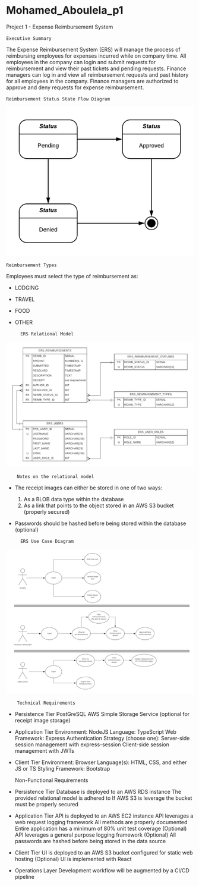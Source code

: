 # Mohamed_Aboulela_p1
Project 1 - Expense Reimbursement System

	Executive Summary

The Expense Reimbursement System (ERS) will manage the process of reimbursing employees for expenses incurred while on company time. All employees in the company can login and submit requests for reimbursement and view their past tickets and pending requests. Finance managers can log in and view all reimbursement requests and past history for all employees in the company. Finance managers are authorized to approve and deny requests for expense reimbursement.



	Reimbursement Status State Flow Diagram

![](images/p1_reimbursment_status_state_flow_diagram.png)


	Reimbursement Types

Employees must select the type of reimbursement as: 

- LODGING
- TRAVEL
- FOOD
- OTHER

		ERS Relational Model

![](images/p1_ers_relational_model.png)


		Notes on the relational model

- The receipt images can either be stored in one of two ways:

    1. As a BLOB data type within the database
    2. As a link that points to the object stored in an AWS S3 bucket (properly secured)

- Passwords should be hashed before being stored within the database (optional)


		ERS Use Case Diagram

![](images/p1_ers_use_case_diagram.png)


		Technical Requirements

- Persistence Tier
	PostGreSQL
	AWS Simple Storage Service (optional for receipt image storage)

- Application Tier
	Environment: NodeJS
	Language: TypeScript
	Web Framework: Express
	Authentication Strategy (choose one): 
	Server-side session management with express-session
	Client-side session management with JWTs

- Client Tier
	Environment: Browser
	Language(s): HTML, CSS, and either JS or TS
	Styling Framework: Bootstrap



	Non-Functional Requirements

- Persistence Tier
	Database is deployed to an AWS RDS instance
	The provided relational model is adhered to
	If AWS S3 is leverage the bucket must be properly secured

- Application Tier
	API is deployed to an AWS EC2 instance
	API leverages a web request logging framework
	All methods are properly documented
	Entire application has a minimum of 80% unit test coverage
	(Optional) API leverages a general purpose logging framework
	(Optional) All passwords are hashed before being stored in the data source

- Client Tier
	UI is deployed to an AWS S3 bucket configured for static web hosting
(Optional) UI is implemented with React

- Operations Layer
	Development workflow will be augmented by a CI/CD pipeline

